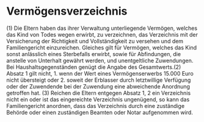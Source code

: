 # Vermögensverzeichnis

(1) Die Eltern haben das ihrer Verwaltung unterliegende Vermögen, welches das Kind von Todes wegen erwirbt, zu verzeichnen, das Verzeichnis mit der Versicherung der Richtigkeit und Vollständigkeit zu versehen und dem Familiengericht einzureichen. Gleiches gilt für Vermögen, welches das Kind sonst anlässlich eines Sterbefalls erwirbt, sowie für Abfindungen, die anstelle von Unterhalt gewährt werden, und unentgeltliche Zuwendungen. Bei Haushaltsgegenständen genügt die Angabe des Gesamtwerts.(2) Absatz 1 gilt nicht,  1.
 wenn der Wert eines Vermögenserwerbs 15.000 Euro nicht übersteigt oder
 2.
 soweit der Erblasser durch letztwillige Verfügung oder der Zuwendende bei der Zuwendung eine abweichende Anordnung getroffen hat.
(3) Reichen die Eltern entgegen Absatz 1, 2 ein Verzeichnis nicht ein oder ist das eingereichte Verzeichnis ungenügend, so kann das Familiengericht anordnen, dass das Verzeichnis durch eine zuständige Behörde oder einen zuständigen Beamten oder Notar aufgenommen wird. 

